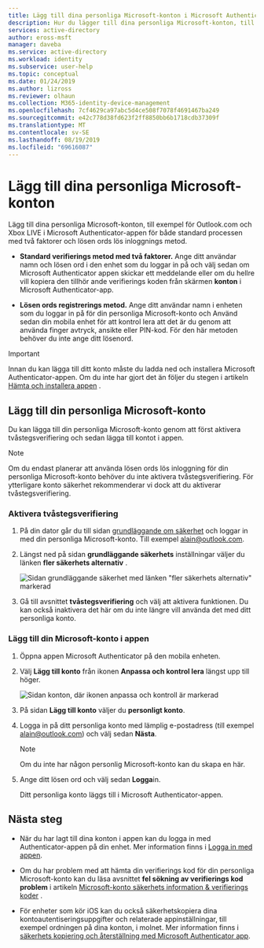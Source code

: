 ```yaml
---
title: Lägg till dina personliga Microsoft-konton i Microsoft Authenticator app-Azure Active Directory | Microsoft Docs
description: Hur du lägger till dina personliga Microsoft-konton, till exempel för Outlook.com eller Xbox LIVE till Microsoft Authenticator-appen för tvåstegsverifiering.
services: active-directory
author: eross-msft
manager: daveba
ms.service: active-directory
ms.workload: identity
ms.subservice: user-help
ms.topic: conceptual
ms.date: 01/24/2019
ms.author: lizross
ms.reviewer: olhaun
ms.collection: M365-identity-device-management
ms.openlocfilehash: 7cf4629ca97abc5d4ce508f7078f4691467ba249
ms.sourcegitcommit: e42c778d38fd623f2ff8850bb6b1718cdb37309f
ms.translationtype: MT
ms.contentlocale: sv-SE
ms.lasthandoff: 08/19/2019
ms.locfileid: "69616087"
---
```

# <a name="add-your-personal-microsoft-accounts"></a>Lägg till dina personliga Microsoft-konton

Lägg till dina personliga Microsoft-konton, till exempel för Outlook.com och Xbox LIVE i Microsoft Authenticator-appen för både standard processen med två faktorer och lösen ords lös inloggnings metod.

- **Standard verifierings metod med två faktorer.** Ange ditt användar namn och lösen ord i den enhet som du loggar in på och välj sedan om Microsoft Authenticator appen skickar ett meddelande eller om du hellre vill kopiera den tillhör ande verifierings koden från skärmen **konton** i Microsoft Authenticator-app.

- **Lösen ords registrerings metod.** Ange ditt användar namn i enheten som du loggar in på för din personliga Microsoft-konto och Använd sedan din mobila enhet för att kontrol lera att det är du genom att använda finger avtryck, ansikte eller PIN-kod. För den här metoden behöver du inte ange ditt lösenord.

>[!Important]
>Innan du kan lägga till ditt konto måste du ladda ned och installera Microsoft Authenticator-appen. Om du inte har gjort det än följer du stegen i artikeln [Hämta och installera appen](user-help-auth-app-download-install.md) .

## <a name="add-your-personal-microsoft-account"></a>Lägg till din personliga Microsoft-konto

Du kan lägga till din personliga Microsoft-konto genom att först aktivera tvåstegsverifiering och sedan lägga till kontot i appen.

>[!Note]
>Om du endast planerar att använda lösen ords lös inloggning för din personliga Microsoft-konto behöver du inte aktivera tvåstegsverifiering. För ytterligare konto säkerhet rekommenderar vi dock att du aktiverar tvåstegsverifiering.

### <a name="turn-on-two-factor-verification"></a>Aktivera tvåstegsverifiering

1. På din dator går du till sidan [grundläggande om säkerhet](https://account.microsoft.com/security) och loggar in med din personliga Microsoft-konto. Till exempel alain@outlook.com.

2. Längst ned på sidan **grundläggande säkerhets** inställningar väljer du länken **fler säkerhets alternativ** .

    ![Sidan grundläggande säkerhet med länken "fler säkerhets alternativ" markerad](./media/user-help-auth-app-add-personal-ms-account/more-security-options-link.png)

3. Gå till avsnittet **tvåstegsverifiering** och välj att aktivera funktionen. Du kan också inaktivera det här om du inte längre vill använda det med ditt personliga konto.

### <a name="add-your-microsoft-account-to-the-app"></a>Lägg till din Microsoft-konto i appen

1. Öppna appen Microsoft Authenticator på den mobila enheten.

2. Välj **Lägg till konto** från ikonen **Anpassa och kontrol lera** längst upp till höger.

    ![Sidan konton, där ikonen anpassa och kontroll är markerad](./media/user-help-auth-app-add-personal-ms-account/customize-and-control-icon.png)

3. På sidan **Lägg till konto** väljer du **personligt konto**.

4. Logga in på ditt personliga konto med lämplig e-postadress (till exempel alain@outlook.com) och välj sedan **Nästa**.

    >[!Note]
    >Om du inte har någon personlig Microsoft-konto kan du skapa en här.

5. Ange ditt lösen ord och välj sedan **Logga**in.

    Ditt personliga konto läggs till i Microsoft Authenticator-appen.

## <a name="next-steps"></a>Nästa steg

- När du har lagt till dina konton i appen kan du logga in med Authenticator-appen på din enhet. Mer information finns i [Logga in med appen](user-help-auth-app-sign-in.md).

- Om du har problem med att hämta din verifierings kod för din personliga Microsoft-konto kan du läsa avsnittet **fel sökning av verifierings kod problem** i artikeln [Microsoft-konto säkerhets information & verifierings koder](https://support.microsoft.com/help/12428/microsoft-account-security-info-verification-codes) .

- För enheter som kör iOS kan du också säkerhetskopiera dina kontoautentiseringsuppgifter och relaterade appinställningar, till exempel ordningen på dina konton, i molnet. Mer information finns i [säkerhets kopiering och återställning med Microsoft Authenticator app](user-help-auth-app-backup-recovery.md).
